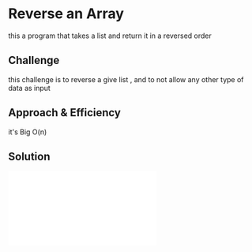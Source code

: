 # Reverse an Array
<!-- Short summary or background information -->
this a program that takes a list and return it in a reversed order
## Challenge
<!-- Description of the challenge -->
this challenge is to reverse a give list , and to not allow any other type of data as input


## Approach & Efficiency
<!-- What approach did you take? Why? What is the Big O space/time for this approach? -->
it's Big O(n)
## Solution
<!-- Embedded whiteboard image -->


![whiteboard](python/code_challenges/challenge/array_reverse/array_reverse/README.md)

